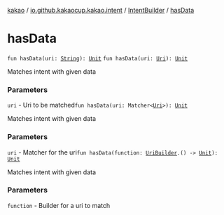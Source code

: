 [kakao](../../index.md) / [io.github.kakaocup.kakao.intent](../index.md) / [IntentBuilder](index.md) / [hasData](./has-data.md)

# hasData

`fun hasData(uri: `[`String`](https://kotlinlang.org/api/latest/jvm/stdlib/kotlin/-string/index.html)`): `[`Unit`](https://kotlinlang.org/api/latest/jvm/stdlib/kotlin/-unit/index.html)
`fun hasData(uri: `[`Uri`](https://developer.android.com/reference/android/net/Uri.html)`): `[`Unit`](https://kotlinlang.org/api/latest/jvm/stdlib/kotlin/-unit/index.html)

Matches intent with given data

### Parameters

`uri` - Uri to be matched`fun hasData(uri: Matcher<`[`Uri`](https://developer.android.com/reference/android/net/Uri.html)`>): `[`Unit`](https://kotlinlang.org/api/latest/jvm/stdlib/kotlin/-unit/index.html)

Matches intent with given data

### Parameters

`uri` - Matcher for the uri`fun hasData(function: `[`UriBuilder`](../-uri-builder/index.md)`.() -> `[`Unit`](https://kotlinlang.org/api/latest/jvm/stdlib/kotlin/-unit/index.html)`): `[`Unit`](https://kotlinlang.org/api/latest/jvm/stdlib/kotlin/-unit/index.html)

Matches intent with given data

### Parameters

`function` - Builder for a uri to match